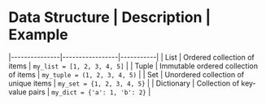 # Data Structure | Description | Example
|---------------|-----------------|-----------|
| List        | Ordered collection of items             | `my_list = [1, 2, 3, 4, 5]`   |
| Tuple       | Immutable ordered collection of items   | `my_tuple = (1, 2, 3, 4, 5)`  |
| Set         | Unordered collection of unique items    | `my_set = {1, 2, 3, 4, 5}`    |
| Dictionary  | Collection of key-value pairs           | `my_dict = {'a': 1, 'b': 2}`  |

